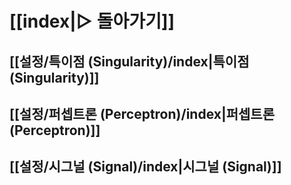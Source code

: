 # [[index|▻ 돌아가기]]
## [[설정/특이점 (Singularity)/index|특이점 (Singularity)]]

## [[설정/퍼셉트론 (Perceptron)/index|퍼셉트론 (Perceptron)]]

## [[설정/시그널 (Signal)/index|시그널 (Signal)]]